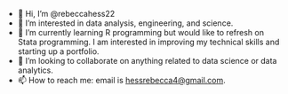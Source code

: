 - 👋 Hi, I’m @rebeccahess22
- 👀 I’m interested in data analysis, engineering, and science. 
- 🌱 I’m currently learning R programming but would like to refresh on Stata programming. I am interested in improving my technical skills and starting up a portfolio.
- 💞️ I’m looking to collaborate on anything related to data science or data analytics. 
- 📫 How to reach me: email is hessrebecca4@gmail.com. 

<!---
rebeccahess22/rebeccahess22 is a ✨ special ✨ repository because its `README.md` (this file) appears on your GitHub profile.
You can click the Preview link to take a look at your changes.
--->
